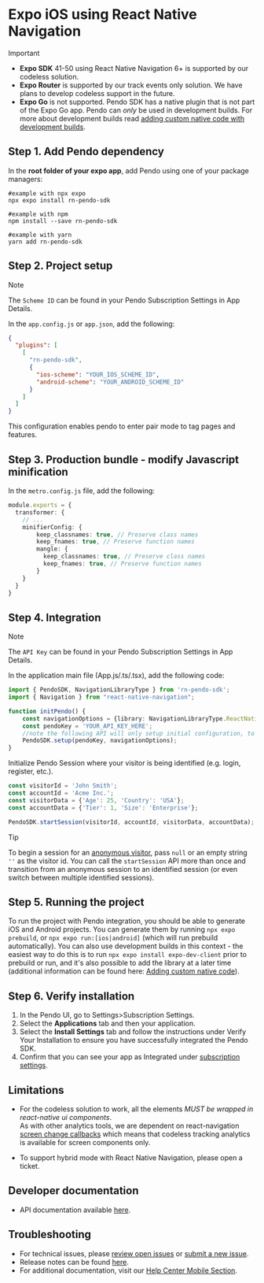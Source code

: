 # Expo iOS using React Native Navigation

>[!IMPORTANT]
>- **Expo SDK** 41-50 using React Native Navigation 6+ is supported by our codeless solution.<br>
>- **Expo Router** is supported by our track events only solution. We have plans to develop codeless support in the future.
>- **Expo Go** is not supported. Pendo SDK has a native plugin that is not part of the Expo Go app.
Pendo can *only* be used in development builds. For more about development builds read [adding custom native code with development builds](https://docs.expo.dev/workflow/customizing/).

## Step 1. Add Pendo dependency

In the **root folder of your expo app**, add Pendo using one of your package managers: 

```shell
#example with npx expo
npx expo install rn-pendo-sdk

#example with npm
npm install --save rn-pendo-sdk

#example with yarn
yarn add rn-pendo-sdk
```

## Step 2. Project setup

>[!NOTE]
>The `Scheme ID` can be found in your Pendo Subscription Settings in App Details.

In the `app.config.js` or `app.json`, add the following:
```json
{
  "plugins": [
    [
      "rn-pendo-sdk",
      {
        "ios-scheme": "YOUR_IOS_SCHEME_ID",
        "android-scheme": "YOUR_ANDROID_SCHEME_ID"
      }
    ]
  ]
}
```
This configuration enables pendo to enter pair mode to tag pages and features. 

## Step 3. Production bundle - modify Javascript minification
In the `metro.config.js` file, add the following:
```typescript
module.exports = {
  transformer: {
    // ...
    minifierConfig: {
        keep_classnames: true, // Preserve class names
        keep_fnames: true, // Preserve function names
        mangle: {
          keep_classnames: true, // Preserve class names
          keep_fnames: true, // Preserve function names
        }
    }
  }
}
```
## Step 4. Integration

>[!NOTE]
>The `API Key` can be found in your Pendo Subscription Settings in App Details.

In the application main file (App.js/.ts/.tsx), add the following code:
```typescript
import { PendoSDK, NavigationLibraryType } from 'rn-pendo-sdk';
import { Navigation } from "react-native-navigation";

function initPendo() {
    const navigationOptions = {library: NavigationLibraryType.ReactNativeNavigation, navigation: Navigation};
    const pendoKey = 'YOUR_API_KEY_HERE';
    //note the following API will only setup initial configuration, to start collect analytics use start session
    PendoSDK.setup(pendoKey, navigationOptions);
}
```
Initialize Pendo Session where your visitor is being identified (e.g. login, register, etc.).
```typescript
const visitorId = 'John Smith';
const accountId = 'Acme Inc.';
const visitorData = {'Age': 25, 'Country': 'USA'};
const accountData = {'Tier': 1, 'Size': 'Enterprise'};

PendoSDK.startSession(visitorId, accountId, visitorData, accountData);
```

>[!TIP]
>To begin a session for an  <a href="https://support.pendo.io/hc/en-us/articles/360032202751" target="_blank">anonymous visitor</a>, pass ```null``` or an empty string ```''``` as the visitor id. You can call the `startSession` API more than once and transition from an anonymous session to an identified session (or even switch between multiple identified sessions). 

## Step 5. Running the project
To run the project with Pendo integration, you should be able to generate iOS and Android projects.
You can generate them by running `npx expo prebuild`, or `npx expo run:[ios|android]` (which will run prebuild automatically). You can also use development builds in this context - the easiest way to do this is to run `npx expo install expo-dev-client` prior to prebuild or run, and it's also possible to add the library at a later time (additional information can be found here: [Adding custom native code](https://docs.expo.dev/workflow/customizing/#generate-native-projects-with-prebuild)).

## Step 6. Verify installation

1. In the Pendo UI, go to Settings>Subscription Settings.
2. Select the **Applications** tab and then your application.
3. Select the **Install Settings** tab and follow the instructions under Verify Your Installation to ensure you have successfully integrated the Pendo SDK.
4. Confirm that you can see your app as Integrated under <a href="https://app.pendo.io/admin" target="_blank">subscription settings</a>.

## Limitations
- For the codeless solution to work, all the elements *MUST be wrapped in react-native ui components*.<br>
As with other analytics tools, we are dependent on react-navigation [screen change callbacks](https://reactnavigation.org/docs/screen-tracking/)
which means that codeless tracking analytics is available for screen components only.

- To support hybrid mode with React Native Navigation, please open a ticket.

## Developer documentation

- API documentation available [here](/api-documentation/rn-apis.md).

## Troubleshooting

- For technical issues, please [review open issues](https://github.com/pendo-io/pendo-mobile-sdk/issues) or [submit a new issue](https://github.com/pendo-io/pendo-mobile-sdk/issues).
- Release notes can be found [here](https://developers.pendo.io/category/mobile-sdk/).
- For additional documentation, visit our [Help Center Mobile Section](https://support.pendo.io/hc/en-us/categories/23324531103771-Mobile-implementation).
